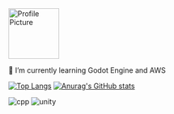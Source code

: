 
<div style="display: flex; align-items: center;">
  <img src="https://github.com/Yumin-Lim/Yumin-Lim/assets/97876054/5665bae4-6bf3-41d3-a0f7-0e4f6e8f9cc8" width="100" height="100" alt="Profile Picture" style="margin-right: 10px;">

</div>

<p>🌱 I’m currently learning Godot Engine and AWS</p>





[![Top Langs](https://github-readme-stats.vercel.app/api/top-langs/?username=Yumin-Lim)](https://github.com/anuraghazra/github-readme-stats)
[![Anurag's GitHub stats](https://github-readme-stats.vercel.app/api?username=Yumin-Lim)](https://github.com/anuraghazra/github-readme-stats)

![cpp](https://img.shields.io/badge/JavaScript-F7DF1E?style=for-the-badge&logo=JavaScript&logoColor=white)
![unity](https://img.shields.io/badge/Unity-100000?style=for-the-badge&logo=unity&logoColor=white)
